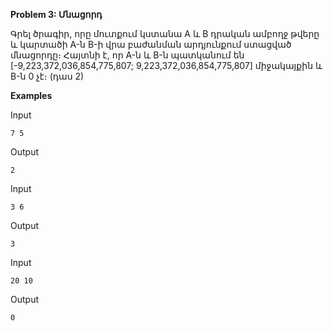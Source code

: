 **Problem 3: Մնացորդ**

Գրել ծրագիր, որը մուտքում կստանա A և B դրական ամբողջ թվերը և կարտածի A-ն B-ի վրա բաժանման արդյունքում ստացված մնացորդը։ Հայտնի է, որ A-ն և B-ն պատկանում են [-9,223,372,036,854,775,807; 9,223,372,036,854,775,807] միջակայքին և B-ն 0 չէ։ (դաս 2)

**Examples**

Input
```
7 5
```

Output
```
2
```

Input
```
3 6
```

Output
```
3
```

Input
```
20 10
```

Output
```
0
```
